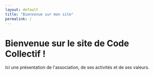 ```yaml
---
layout: default
title: "Bienvenue sur mon site"
permalink: / 
---
```


# Bienvenue sur le site de Code Collectif !

Ici une présentation de l'association, de ses activités et de ses valeurs.
